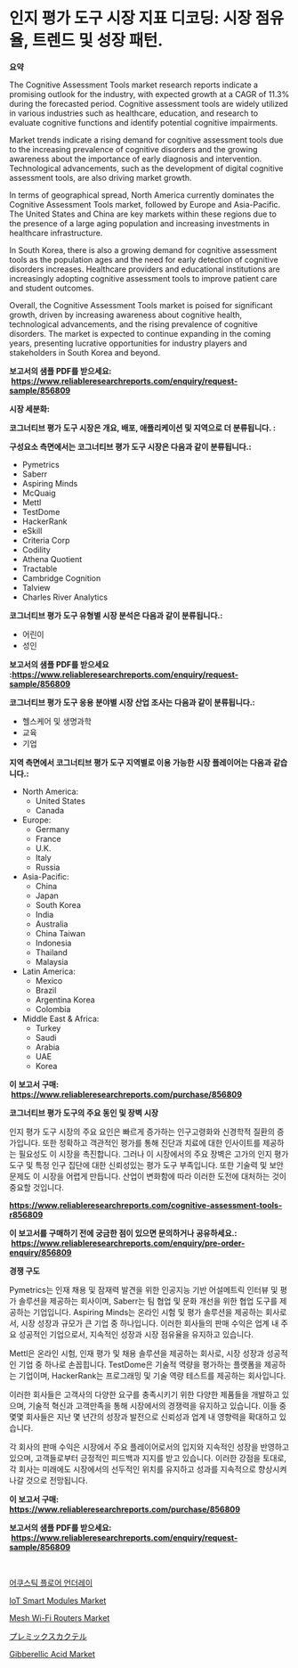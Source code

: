 <p><h1>인지 평가 도구 시장 지표 디코딩: 시장 점유율, 트렌드 및 성장 패턴.</h1></p><p><strong>요약</strong></p>
<p><p>The Cognitive Assessment Tools market research reports indicate a promising outlook for the industry, with expected growth at a CAGR of 11.3% during the forecasted period. Cognitive assessment tools are widely utilized in various industries such as healthcare, education, and research to evaluate cognitive functions and identify potential cognitive impairments.</p><p>Market trends indicate a rising demand for cognitive assessment tools due to the increasing prevalence of cognitive disorders and the growing awareness about the importance of early diagnosis and intervention. Technological advancements, such as the development of digital cognitive assessment tools, are also driving market growth.</p><p>In terms of geographical spread, North America currently dominates the Cognitive Assessment Tools market, followed by Europe and Asia-Pacific. The United States and China are key markets within these regions due to the presence of a large aging population and increasing investments in healthcare infrastructure.</p><p>In South Korea, there is also a growing demand for cognitive assessment tools as the population ages and the need for early detection of cognitive disorders increases. Healthcare providers and educational institutions are increasingly adopting cognitive assessment tools to improve patient care and student outcomes.</p><p>Overall, the Cognitive Assessment Tools market is poised for significant growth, driven by increasing awareness about cognitive health, technological advancements, and the rising prevalence of cognitive disorders. The market is expected to continue expanding in the coming years, presenting lucrative opportunities for industry players and stakeholders in South Korea and beyond.</p></p>
<p><strong>보고서의 샘플 PDF를 받으세요: &nbsp;<a href="https://www.reliableresearchreports.com/enquiry/request-sample/856809">https://www.reliableresearchreports.com/enquiry/request-sample/856809</a></strong></p>
<p><strong>시장 세분화:</strong></p>
<p><strong> 코그너티브 평가 도구 시장은 개요, 배포, 애플리케이션 및 지역으로 더 분류됩니다. :</strong></p>
<p><strong>구성요소 측면에서는 코그너티브 평가 도구 시장은 다음과 같이 분류됩니다.:</strong></p>
<p><ul><li>Pymetrics</li><li>Saberr</li><li>Aspiring Minds</li><li>McQuaig</li><li>Mettl</li><li>TestDome</li><li>HackerRank</li><li>eSkill</li><li>Criteria Corp</li><li>Codility</li><li>Athena Quotient</li><li>Tractable</li><li>Cambridge Cognition</li><li>Talview</li><li>Charles River Analytics</li></ul></p>
<p><strong> 코그너티브 평가 도구 유형별 시장 분석은 다음과 같이 분류됩니다.:</strong></p>
<p><ul><li>어린이</li><li>성인</li></ul></p>
<p><strong>보고서의 샘플 PDF를 받으세요 :<a href="https://www.reliableresearchreports.com/enquiry/request-sample/856809">https://www.reliableresearchreports.com/enquiry/request-sample/856809</a></strong></p>
<p><strong> 코그너티브 평가 도구 응용 분야별 시장 산업 조사는 다음과 같이 분류됩니다.:</strong></p>
<p><ul><li>헬스케어 및 생명과학</li><li>교육</li><li>기업</li></ul></p>
<p><strong>지역 측면에서 코그너티브 평가 도구 지역별로 이용 가능한 시장 플레이어는 다음과 같습니다.:</strong></p>
<p><ul>
    <li>
        North America:
        <ul>
            <li>United States</li>
            <li>Canada</li>
        </ul>
    </li>
    <li>
        Europe:
        <ul>
            <li>Germany</li>
            <li>France</li>
            <li>U.K.</li>
            <li>Italy</li>
            <li>Russia</li>
        </ul>
    </li>
    <li>
        Asia-Pacific:
        <ul>
            <li>China</li>
            <li>Japan</li>
            <li>South Korea</li>
            <li>India</li>
            <li>Australia</li>
            <li>China Taiwan</li>
            <li>Indonesia</li>
            <li>Thailand</li>
            <li>Malaysia</li>
        </ul>
    </li>
    <li>
        Latin America:
        <ul>
            <li>Mexico</li>
            <li>Brazil</li>
            <li>Argentina Korea</li>
            <li>Colombia</li>
        </ul>
    </li>
    <li>
        Middle East & Africa:
        <ul>
            <li>Turkey</li>
            <li>Saudi</li>
            <li>Arabia</li>
            <li>UAE</li>
            <li>Korea</li>
        </ul>
    </li>
    </ul></p>
<p><strong>이 보고서 구매: &nbsp;<a href="https://www.reliableresearchreports.com/purchase/856809">https://www.reliableresearchreports.com/purchase/856809</a></strong></p>
<p><strong>코그너티브 평가 도구의 주요 동인 및 장벽 시장</strong></p>
<p><p>인지 평가 도구 시장의 주요 요인은 빠르게 증가하는 인구고령화와 신경학적 질환의 증가입니다. 또한 정확하고 객관적인 평가를 통해 진단과 치료에 대한 인사이트를 제공하는 필요성도 이 시장을 촉진합니다. 그러나 이 시장에서의 주요 장벽은 고가의 인지 평가 도구 및 특정 인구 집단에 대한 신뢰성있는 평가 도구 부족입니다. 또한 기술력 및 보안 문제도 이 시장을 어렵게 만듭니다. 산업이 변화함에 따라 이러한 도전에 대처하는 것이 중요할 것입니다.</p></p>
<p><strong><a href="https://www.reliableresearchreports.com/cognitive-assessment-tools-r856809">https://www.reliableresearchreports.com/cognitive-assessment-tools-r856809</a></strong></p>
<p><strong>이 보고서를 구매하기 전에 궁금한 점이 있으면 문의하거나 공유하세요.: &nbsp;<a href="https://www.reliableresearchreports.com/enquiry/pre-order-enquiry/856809">https://www.reliableresearchreports.com/enquiry/pre-order-enquiry/856809</a></strong></p>
<p><strong>경쟁 구도</strong></p>
<p><p>Pymetrics는 인재 채용 및 잠재력 발견을 위한 인공지능 기반 어설메트릭 인터뷰 및 평가 솔루션을 제공하는 회사이며, Saberr는 팀 협업 및 문화 개선을 위한 협업 도구를 제공하는 기업입니다. Aspiring Minds는 온라인 시험 및 평가 솔루션을 제공하는 회사로서, 시장 성장과 규모가 큰 기업 중 하나입니다. 이러한 회사들의 판매 수익은 업계 내 주요 성공적인 기업으로서, 지속적인 성장과 시장 점유율을 유지하고 있습니다.</p><p>Mettl은 온라인 시험, 인재 평가 및 채용 솔루션을 제공하는 회사로, 시장 성장과 성공적인 기업 중 하나로 손꼽힙니다. TestDome은 기술적 역량을 평가하는 플랫폼을 제공하는 기업이며, HackerRank는 프로그래밍 및 기술 역량 테스트를 제공하는 회사입니다.</p><p>이러한 회사들은 고객사의 다양한 요구를 충족시키기 위한 다양한 제품들을 개발하고 있으며, 기술적 혁신과 고객만족을 통해 시장에서의 경쟁력을 유지하고 있습니다. 이들 중 몇몇 회사들은 지난 몇 년간의 성장과 발전으로 신뢰성과 업계 내 영향력을 확대하고 있습니다.</p><p>각 회사의 판매 수익은 시장에서 주요 플레이어로서의 입지와 지속적인 성장을 반영하고 있으며, 고객들로부터 긍정적인 피드백과 지지를 받고 있습니다. 이러한 강점을 토대로, 각 회사는 미래에도 시장에서의 선두적인 위치를 유지하고 성과를 지속적으로 향상시켜 나갈 것으로 전망됩니다.</p></p>
<p><strong>이 보고서 구매: &nbsp; <a href="https://www.reliableresearchreports.com/purchase/856809">https://www.reliableresearchreports.com/purchase/856809</a></strong></p>
<p><strong>보고서의 샘플 PDF를 받으세요: &nbsp;<a href="https://www.reliableresearchreports.com/enquiry/request-sample/856809">https://www.reliableresearchreports.com/enquiry/request-sample/856809</a></strong><strong></strong></p>
<p>&nbsp;</p>
<p><p><a href="https://github.com/vsap75a286l/Market-Research-Report-List-1/blob/main/480990818782.md">어쿠스틱 플로어 언더레이</a></p><p><a href="https://github.com/lylyparadise/Market-Research-Report-List-2/blob/main/iot-smart-modules-market.md">IoT Smart Modules Market</a></p><p><a href="https://github.com/johnbach50/Market-Research-Report-List-2/blob/main/mesh-wi-fi-routers-market.md">Mesh Wi-Fi Routers Market</a></p><p><a href="https://github.com/joaejkdzgyljvo6/Market-Research-Report-List-1/blob/main/911990220436.md">プレミックスカクテル</a></p><p><a href="https://issuu.com/reportprime-2/docs/gibberellic-acid-market-size-2030.pptx">Gibberellic Acid Market</a></p></p>